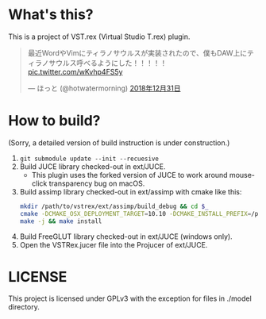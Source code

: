 # What's this?

This is a project of VST.rex (Virtual Studio T.rex) plugin.

<blockquote class="twitter-tweet" data-lang="ja"><p lang="ja" dir="ltr">最近WordやVimにティラノサウルスが実装されたので、僕もDAW上にティラノサウルス呼べるようにした！！！！！ <a href="https://t.co/wKvhp4FS5y">pic.twitter.com/wKvhp4FS5y</a></p>&mdash; ほっと (@hotwatermorning) <a href="https://twitter.com/hotwatermorning/status/1079729217686786048?ref_src=twsrc%5Etfw">2018年12月31日</a></blockquote>

# How to build?

(Sorry, a detailed version of build instruction is under construction.)

1. `git submodule update --init --recuesive`
1. Build JUCE library checked-out in ext/JUCE.
    * This plugin uses the forked version of JUCE to work around mouse-click transparency bug on macOS.
1. Build assimp library checked-out in ext/assimp with cmake like this:
    ```sh
    mkdir /path/to/vstrex/ext/assimp/build_debug && cd $_
    cmake -DCMAKE_OSX_DEPLOYMENT_TARGET=10.10 -DCMAKE_INSTALL_PREFIX=/path/to/vstrex/ext/assimp/build_debug/install -DBUILD_SHARED_LIBS=OFF -DASSIMP_BUILD_SAMPLES=OFF -DBUILD_DOCS=OFF -DCMAKE_BUILD_TYPE=Debug -DDEBUG_POSTFIX= ..
    make -j && make install
    ```
1. Build FreeGLUT library checked-out in ext/JUCE (windows only).
1. Open the VSTRex.jucer file into the Projucer of ext/JUCE.

# LICENSE

This project is licensed under GPLv3 with the exception for files in ./model directory.
